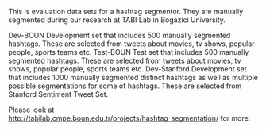 This is evaluation data sets for a hashtag segmentor. They are manually segmented during our research at TABI Lab in Bogazici University.

Dev-BOUN	Development set that includes 500 manually segmented hashtags. These are selected from tweets about movies, tv shows, popular people, sports teams etc.
Test-BOUN	Test set that includes 500 manually segmented hashtags. These are selected from tweets about movies, tv shows, popular people, sports teams etc.
Dev-Stanford	Development set that includes 1000 manually segmented distinct hashtags as well as multiple possible segmentations for some of hashtags. These are selected from Stanford Sentiment Tweet Set. 

Please look at http://tabilab.cmpe.boun.edu.tr/projects/hashtag_segmentation/ for more.
